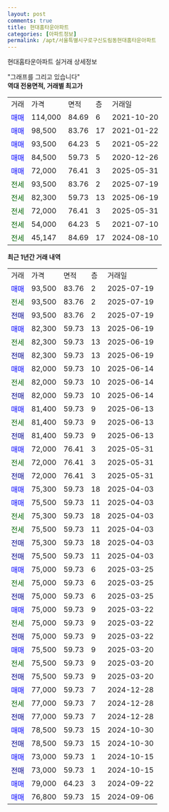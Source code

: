 ```yaml
---
layout: post
comments: true
title: 현대홈타운아파트
categories: [아파트정보]
permalink: /apt/서울특별시구로구신도림동현대홈타운아파트
---
```


현대홈타운아파트 실거래 상세정보

<script type="text/javascript">
  google.charts.load('current', {'packages':['line', 'corechart']});
  google.charts.setOnLoadCallback(drawChart);

  function drawChart() {
    var data = new google.visualization.DataTable();
    data.addColumn('date', '거래일');
    data.addColumn('number', "매매");
    data.addColumn('number', "전세");
    data.addColumn('number', "전매");

    data.addRows([[new Date(Date.parse("2025-07-19")), 93500, null, null], [new Date(Date.parse("2025-07-19")), null, 93500, null], [new Date(Date.parse("2025-07-19")), null, null, 93500], [new Date(Date.parse("2025-06-19")), 82300, null, null], [new Date(Date.parse("2025-06-19")), null, 82300, null], [new Date(Date.parse("2025-06-19")), null, null, 82300], [new Date(Date.parse("2025-06-14")), 82000, null, null], [new Date(Date.parse("2025-06-14")), null, 82000, null], [new Date(Date.parse("2025-06-14")), null, null, 82000], [new Date(Date.parse("2025-06-13")), 81400, null, null], [new Date(Date.parse("2025-06-13")), null, 81400, null], [new Date(Date.parse("2025-06-13")), null, null, 81400], [new Date(Date.parse("2025-05-31")), 72000, null, null], [new Date(Date.parse("2025-05-31")), null, 72000, null], [new Date(Date.parse("2025-05-31")), null, null, 72000], [new Date(Date.parse("2025-04-03")), 75300, null, null], [new Date(Date.parse("2025-04-03")), 75500, null, null], [new Date(Date.parse("2025-04-03")), null, 75300, null], [new Date(Date.parse("2025-04-03")), null, 75500, null], [new Date(Date.parse("2025-04-03")), null, null, 75300], [new Date(Date.parse("2025-04-03")), null, null, 75500], [new Date(Date.parse("2025-03-25")), 75000, null, null], [new Date(Date.parse("2025-03-25")), null, 75000, null], [new Date(Date.parse("2025-03-25")), null, null, 75000], [new Date(Date.parse("2025-03-22")), 75000, null, null], [new Date(Date.parse("2025-03-22")), null, 75000, null], [new Date(Date.parse("2025-03-22")), null, null, 75000], [new Date(Date.parse("2025-03-20")), 75500, null, null], [new Date(Date.parse("2025-03-20")), null, 75500, null], [new Date(Date.parse("2025-03-20")), null, null, 75500], [new Date(Date.parse("2024-12-28")), 77000, null, null], [new Date(Date.parse("2024-12-28")), null, 77000, null], [new Date(Date.parse("2024-12-28")), null, null, 77000], [new Date(Date.parse("2024-10-30")), 78500, null, null], [new Date(Date.parse("2024-10-30")), null, null, 78500], [new Date(Date.parse("2024-10-15")), 73000, null, null], [new Date(Date.parse("2024-10-15")), null, null, 73000], [new Date(Date.parse("2024-09-22")), 79000, null, null], [new Date(Date.parse("2024-09-06")), 76800, null, null]]);

    var options = {
      hAxis: {
        format: 'yyyy/MM/dd'
      },    
      lineWidth: 0,
      pointsVisible: true,    
      title: '최근 1년간 유형별 실거래가 분포',
      legend: { position: 'bottom' }
    };

    var formatter = new google.visualization.NumberFormat({pattern:'###,###'} );
    formatter.format(data, 1);
    formatter.format(data, 2);
    
    setTimeout(function() {
        var chart = new google.visualization.LineChart(document.getElementById('columnchart_material'));
        chart.draw(data, (options));
        document.getElementById('loading').style.display = 'none';
    }, 200);
  }
</script>


<div id="loading" style="z-index:20; display: block; margin-left: 0px">"그래프를 그리고 있습니다"</div>
<div id="columnchart_material" style="width: 95%; margin-left: 0px; display: block"></div>
<!-- contents start -->
<b>역대 전용면적, 거래별 최고가</b>
<table class="sortable">
    <tr>
      <td>거래</td>
      <td>가격</td>
      <td>면적</td>
      <td>층</td>
      <td>거래일</td>
    </tr>
        <tr>
          <td><a style="color: blue">매매</a></td>
          <td>114,000</td>
          <td>84.69</td>
          <td>6</td>
          <td>2021-10-20</td>
        </tr>            <tr>
          <td><a style="color: blue">매매</a></td>
          <td>98,500</td>
          <td>83.76</td>
          <td>17</td>
          <td>2021-01-22</td>
        </tr>            <tr>
          <td><a style="color: blue">매매</a></td>
          <td>93,500</td>
          <td>64.23</td>
          <td>5</td>
          <td>2021-05-22</td>
        </tr>            <tr>
          <td><a style="color: blue">매매</a></td>
          <td>84,500</td>
          <td>59.73</td>
          <td>5</td>
          <td>2020-12-26</td>
        </tr>            <tr>
          <td><a style="color: blue">매매</a></td>
          <td>72,000</td>
          <td>76.41</td>
          <td>3</td>
          <td>2025-05-31</td>
        </tr>        
        <tr>
              <td><a style="color: darkgreen">전세</a></td>
              <td>93,500</td>
              <td>83.76</td>
              <td>2</td>
              <td>2025-07-19</td>
            </tr>            <tr>
              <td><a style="color: darkgreen">전세</a></td>
              <td>82,300</td>
              <td>59.73</td>
              <td>13</td>
              <td>2025-06-19</td>
            </tr>            <tr>
              <td><a style="color: darkgreen">전세</a></td>
              <td>72,000</td>
              <td>76.41</td>
              <td>3</td>
              <td>2025-05-31</td>
            </tr>            <tr>
              <td><a style="color: darkgreen">전세</a></td>
              <td>54,000</td>
              <td>64.23</td>
              <td>5</td>
              <td>2021-07-10</td>
            </tr>            <tr>
              <td><a style="color: darkgreen">전세</a></td>
              <td>45,147</td>
              <td>84.69</td>
              <td>17</td>
              <td>2024-08-10</td>
            </tr>        
    
</table>

<b>최근 1년간 거래 내역</b>

<table class="sortable">
    <tr>
      <td>거래</td>
      <td>가격</td>
      <td>면적</td>
      <td>층</td>
      <td>거래일</td>
    </tr>
    <tr>
      <td><a style="color: blue">매매</a></td>
      <td>93,500</td>
      <td>83.76</td>
      <td>2</td>
      <td>2025-07-19</td>
    </tr>          <tr>
      <td><a style="color: darkgreen">전세</a></td>
      <td>93,500</td>
      <td>83.76</td>
      <td>2</td>
      <td>2025-07-19</td>
    </tr>          <tr>
      <td><a style="color: darkblue">전매</a></td>
      <td>93,500</td>
      <td>83.76</td>
      <td>2</td>
      <td>2025-07-19</td>
    </tr>          <tr>
      <td><a style="color: blue">매매</a></td>
      <td>82,300</td>
      <td>59.73</td>
      <td>13</td>
      <td>2025-06-19</td>
    </tr>          <tr>
      <td><a style="color: darkgreen">전세</a></td>
      <td>82,300</td>
      <td>59.73</td>
      <td>13</td>
      <td>2025-06-19</td>
    </tr>          <tr>
      <td><a style="color: darkblue">전매</a></td>
      <td>82,300</td>
      <td>59.73</td>
      <td>13</td>
      <td>2025-06-19</td>
    </tr>          <tr>
      <td><a style="color: blue">매매</a></td>
      <td>82,000</td>
      <td>59.73</td>
      <td>10</td>
      <td>2025-06-14</td>
    </tr>          <tr>
      <td><a style="color: darkgreen">전세</a></td>
      <td>82,000</td>
      <td>59.73</td>
      <td>10</td>
      <td>2025-06-14</td>
    </tr>          <tr>
      <td><a style="color: darkblue">전매</a></td>
      <td>82,000</td>
      <td>59.73</td>
      <td>10</td>
      <td>2025-06-14</td>
    </tr>          <tr>
      <td><a style="color: blue">매매</a></td>
      <td>81,400</td>
      <td>59.73</td>
      <td>9</td>
      <td>2025-06-13</td>
    </tr>          <tr>
      <td><a style="color: darkgreen">전세</a></td>
      <td>81,400</td>
      <td>59.73</td>
      <td>9</td>
      <td>2025-06-13</td>
    </tr>          <tr>
      <td><a style="color: darkblue">전매</a></td>
      <td>81,400</td>
      <td>59.73</td>
      <td>9</td>
      <td>2025-06-13</td>
    </tr>          <tr>
      <td><a style="color: blue">매매</a></td>
      <td>72,000</td>
      <td>76.41</td>
      <td>3</td>
      <td>2025-05-31</td>
    </tr>          <tr>
      <td><a style="color: darkgreen">전세</a></td>
      <td>72,000</td>
      <td>76.41</td>
      <td>3</td>
      <td>2025-05-31</td>
    </tr>          <tr>
      <td><a style="color: darkblue">전매</a></td>
      <td>72,000</td>
      <td>76.41</td>
      <td>3</td>
      <td>2025-05-31</td>
    </tr>          <tr>
      <td><a style="color: blue">매매</a></td>
      <td>75,300</td>
      <td>59.73</td>
      <td>18</td>
      <td>2025-04-03</td>
    </tr>          <tr>
      <td><a style="color: blue">매매</a></td>
      <td>75,500</td>
      <td>59.73</td>
      <td>11</td>
      <td>2025-04-03</td>
    </tr>          <tr>
      <td><a style="color: darkgreen">전세</a></td>
      <td>75,300</td>
      <td>59.73</td>
      <td>18</td>
      <td>2025-04-03</td>
    </tr>          <tr>
      <td><a style="color: darkgreen">전세</a></td>
      <td>75,500</td>
      <td>59.73</td>
      <td>11</td>
      <td>2025-04-03</td>
    </tr>          <tr>
      <td><a style="color: darkblue">전매</a></td>
      <td>75,300</td>
      <td>59.73</td>
      <td>18</td>
      <td>2025-04-03</td>
    </tr>          <tr>
      <td><a style="color: darkblue">전매</a></td>
      <td>75,500</td>
      <td>59.73</td>
      <td>11</td>
      <td>2025-04-03</td>
    </tr>          <tr>
      <td><a style="color: blue">매매</a></td>
      <td>75,000</td>
      <td>59.73</td>
      <td>6</td>
      <td>2025-03-25</td>
    </tr>          <tr>
      <td><a style="color: darkgreen">전세</a></td>
      <td>75,000</td>
      <td>59.73</td>
      <td>6</td>
      <td>2025-03-25</td>
    </tr>          <tr>
      <td><a style="color: darkblue">전매</a></td>
      <td>75,000</td>
      <td>59.73</td>
      <td>6</td>
      <td>2025-03-25</td>
    </tr>          <tr>
      <td><a style="color: blue">매매</a></td>
      <td>75,000</td>
      <td>59.73</td>
      <td>9</td>
      <td>2025-03-22</td>
    </tr>          <tr>
      <td><a style="color: darkgreen">전세</a></td>
      <td>75,000</td>
      <td>59.73</td>
      <td>9</td>
      <td>2025-03-22</td>
    </tr>          <tr>
      <td><a style="color: darkblue">전매</a></td>
      <td>75,000</td>
      <td>59.73</td>
      <td>9</td>
      <td>2025-03-22</td>
    </tr>          <tr>
      <td><a style="color: blue">매매</a></td>
      <td>75,500</td>
      <td>59.73</td>
      <td>9</td>
      <td>2025-03-20</td>
    </tr>          <tr>
      <td><a style="color: darkgreen">전세</a></td>
      <td>75,500</td>
      <td>59.73</td>
      <td>9</td>
      <td>2025-03-20</td>
    </tr>          <tr>
      <td><a style="color: darkblue">전매</a></td>
      <td>75,500</td>
      <td>59.73</td>
      <td>9</td>
      <td>2025-03-20</td>
    </tr>          <tr>
      <td><a style="color: blue">매매</a></td>
      <td>77,000</td>
      <td>59.73</td>
      <td>7</td>
      <td>2024-12-28</td>
    </tr>          <tr>
      <td><a style="color: darkgreen">전세</a></td>
      <td>77,000</td>
      <td>59.73</td>
      <td>7</td>
      <td>2024-12-28</td>
    </tr>          <tr>
      <td><a style="color: darkblue">전매</a></td>
      <td>77,000</td>
      <td>59.73</td>
      <td>7</td>
      <td>2024-12-28</td>
    </tr>          <tr>
      <td><a style="color: blue">매매</a></td>
      <td>78,500</td>
      <td>59.73</td>
      <td>15</td>
      <td>2024-10-30</td>
    </tr>          <tr>
      <td><a style="color: darkblue">전매</a></td>
      <td>78,500</td>
      <td>59.73</td>
      <td>15</td>
      <td>2024-10-30</td>
    </tr>          <tr>
      <td><a style="color: blue">매매</a></td>
      <td>73,000</td>
      <td>59.73</td>
      <td>1</td>
      <td>2024-10-15</td>
    </tr>          <tr>
      <td><a style="color: darkblue">전매</a></td>
      <td>73,000</td>
      <td>59.73</td>
      <td>1</td>
      <td>2024-10-15</td>
    </tr>          <tr>
      <td><a style="color: blue">매매</a></td>
      <td>79,000</td>
      <td>64.23</td>
      <td>3</td>
      <td>2024-09-22</td>
    </tr>          <tr>
      <td><a style="color: blue">매매</a></td>
      <td>76,800</td>
      <td>59.73</td>
      <td>15</td>
      <td>2024-09-06</td>
    </tr>      </table>
<!-- contents end -->    

